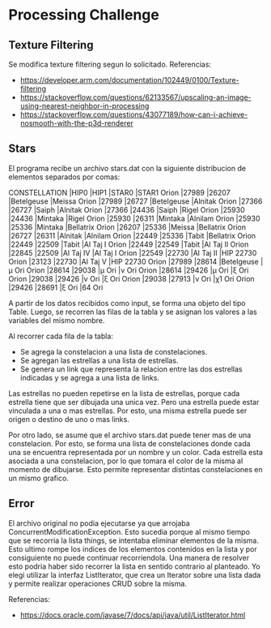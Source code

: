 # Processing Challenge

## Texture Filtering

Se modifica texture filtering segun lo solicitado. Referencias:
- https://developer.arm.com/documentation/102449/0100/Texture-filtering
- https://stackoverflow.com/questions/62133567/upscaling-an-image-using-nearest-neighbor-in-processing
- https://stackoverflow.com/questions/43077189/how-can-i-achieve-nosmooth-with-the-p3d-renderer

## Stars

El programa recibe un archivo stars.dat con la siguiente distribucion de elementos separados por comas:

CONSTELLATION |HIP0	  |HIP1			|STAR0						|STAR1
Orion 				|27989	|26207	  |Betelgeuse			  |Meissa
Orion 				|27989	|26727	  |Betelgeuse			  |Alnitak
Orion 				|27366	|26727		|Saiph						|Alnitak
Orion 				|27366	|24436		|Saiph						|Rigel
Orion 				|25930	|24436		|Mintaka					|Rigel
Orion 				|25930	|26311		|Mintaka					|Alnilam
Orion				  |25930	|25336		|Mintaka					|Bellatrix
Orion				  |26207	|25336		|Meissa						|Bellatrix
Orion				  |26727	|26311		|Alnitak					|Alnilam
Orion				  |22449	|25336		|Tabit						|Bellatrix
Orion				  |22449	|22509		|Tabit						|Al Taj I
Orion				  |22449	|22549		|Tabit						|Al Taj II
Orion				  |22845	|22509		|Al Taj IV				|Al Taj I
Orion				  |22549	|22730		|Al Taj II				|HIP 22730
Orion				  |23123	|22730		|Al Taj V					|HIP 22730
Orion				  |27989	|28614		|Betelgeuse				|μ Ori
Orion				  |28614	|29038		|μ Ori						|ν Ori
Orion				  |28614	|29426		|μ Ori						|ξ Ori
Orion				  |29038	|29426		|ν Ori						|ξ Ori
Orion				  |29038	|27913		|ν Ori						|χ1 Ori
Orion				  |29426	|28691		|ξ Ori						|64 Ori

A partir de los datos recibidos como input, se forma una objeto del tipo Table.
Luego, se recorren las filas de la tabla y se asignan los valores a las variables del mismo nombre.

Al recorrer cada fila de la tabla:
- Se agrega la constelacion a una lista de constelaciones.
- Se agregan las estrellas a una lista de estrellas.
- Se genera un link que representa la relacion entre las dos estrellas indicadas y se agrega a una lista de links.

Las estrellas no pueden repetirse en la lista de estrellas, porque cada estrella tiene que ser dibujada una unica vez. Pero una estrella puede estar vinculada a una o mas estrellas. Por esto, una misma estrella puede ser origen o destino de uno o mas links.

Por otro lado, se asume que el archivo stars.dat puede tener mas de una constelacion. Por esto, se forma una lista de constelaciones donde cada una se encuentra representada por un nombre y un color. Cada estrella esta asociada a una constelacion, por lo que tomara el color de la misma al momento de dibujarse. Esto permite representar distintas constelaciones en un mismo grafico.

## Error

El archivo original no podia ejecutarse ya que arrojaba ConcurrentModificationException. Esto sucedia porque al mismo tiempo que se recorria la lista things, se intentaba eliminar elementos de la misma. Esto ultimo rompe los indices de los elementos contenidos en la lista y por consiguiente no puede continuar recorriendola. Una manera de resolver esto podria haber sido recorrer la lista en sentido contrario al planteado. Yo elegi utilizar la interfaz ListIterator, que crea un Iterator sobre una lista dada y permite realizar operaciones CRUD sobre la misma.

Referencias:
- https://docs.oracle.com/javase/7/docs/api/java/util/ListIterator.html

